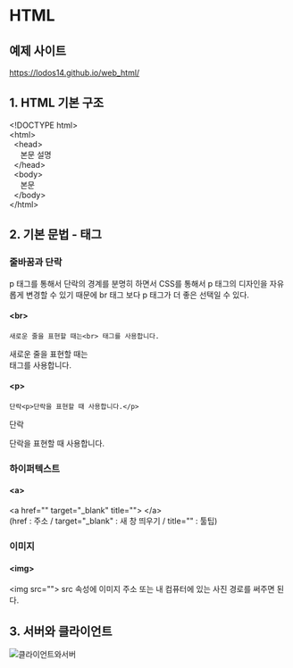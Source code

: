 # HTML
## 예제 사이트
https://lodos14.github.io/web_html/
## 1. HTML 기본 구조
\<!DOCTYPE html><br>
\<html><br>
&nbsp;&nbsp;\<head><br>
&nbsp;&nbsp;&nbsp;&nbsp;&nbsp;본문 설명<br>
&nbsp;&nbsp;\</head><br>
&nbsp;&nbsp;\<body><br>
&nbsp;&nbsp;&nbsp;&nbsp;&nbsp;본문<br>
&nbsp;&nbsp;\</body><br>
\</html>
## 2. 기본 문법 - 태그

### 줄바꿈과 단락

p 태그를 통해서 단락의 경계를 분명히 하면서
CSS를 통해서 p 태그의 디자인을 자유롭게 변경할 수 있기 때문에
br 태그 보다 p 태그가 더 좋은 선택일 수 있다.

#### \<br>

    새로운 줄을 표현할 때는<br> 태그를 사용합니다.

새로운 줄을 표현할 때는
<br> 태그를 사용합니다.

#### \<p>
    
    단락<p>단락을 표현할 때 사용합니다.</p>
단락<p>단락을 표현할 때 사용합니다.</p>

### 하이퍼텍스트
#### \<a>
\<a href="" target="_blank" title=""> \</a><br>
(href : 주소 / target="_blank" : 새 창 띄우기 / title="" : 툴팁)

### 이미지
#### \<img>
\<img src="">
src 속성에 이미지 주소 또는 내 컴퓨터에 있는 사진 경로를 써주면 된다.

## 3. 서버와 클라이언트
![클라이언트와서버](https://user-images.githubusercontent.com/81665608/135127512-d956e6f3-a375-46d6-8492-4c2d6569725a.png)



